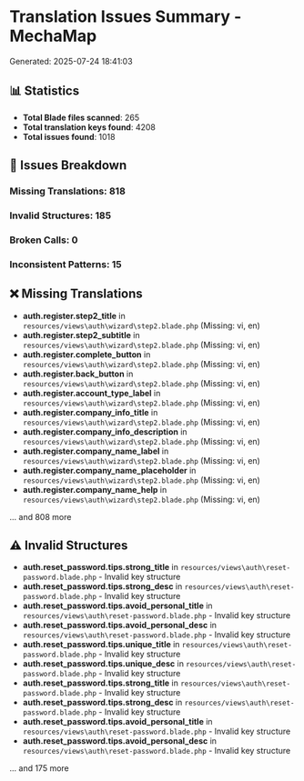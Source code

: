 # Translation Issues Summary - MechaMap

Generated: 2025-07-24 18:41:03

## 📊 Statistics

- **Total Blade files scanned**: 265
- **Total translation keys found**: 4208
- **Total issues found**: 1018

## 🚨 Issues Breakdown

### Missing Translations: 818
### Invalid Structures: 185
### Broken Calls: 0
### Inconsistent Patterns: 15

## ❌ Missing Translations

- **auth.register.step2_title** in `resources/views\auth\wizard\step2.blade.php` (Missing: vi, en)
- **auth.register.step2_subtitle** in `resources/views\auth\wizard\step2.blade.php` (Missing: vi, en)
- **auth.register.complete_button** in `resources/views\auth\wizard\step2.blade.php` (Missing: vi, en)
- **auth.register.back_button** in `resources/views\auth\wizard\step2.blade.php` (Missing: vi, en)
- **auth.register.account_type_label** in `resources/views\auth\wizard\step2.blade.php` (Missing: vi, en)
- **auth.register.company_info_title** in `resources/views\auth\wizard\step2.blade.php` (Missing: vi, en)
- **auth.register.company_info_description** in `resources/views\auth\wizard\step2.blade.php` (Missing: vi, en)
- **auth.register.company_name_label** in `resources/views\auth\wizard\step2.blade.php` (Missing: vi, en)
- **auth.register.company_name_placeholder** in `resources/views\auth\wizard\step2.blade.php` (Missing: vi, en)
- **auth.register.company_name_help** in `resources/views\auth\wizard\step2.blade.php` (Missing: vi, en)

... and 808 more

## ⚠️ Invalid Structures

- **auth.reset_password.tips.strong_title** in `resources/views\auth\reset-password.blade.php` - Invalid key structure
- **auth.reset_password.tips.strong_desc** in `resources/views\auth\reset-password.blade.php` - Invalid key structure
- **auth.reset_password.tips.avoid_personal_title** in `resources/views\auth\reset-password.blade.php` - Invalid key structure
- **auth.reset_password.tips.avoid_personal_desc** in `resources/views\auth\reset-password.blade.php` - Invalid key structure
- **auth.reset_password.tips.unique_title** in `resources/views\auth\reset-password.blade.php` - Invalid key structure
- **auth.reset_password.tips.unique_desc** in `resources/views\auth\reset-password.blade.php` - Invalid key structure
- **auth.reset_password.tips.strong_title** in `resources/views\auth\reset-password.blade.php` - Invalid key structure
- **auth.reset_password.tips.strong_desc** in `resources/views\auth\reset-password.blade.php` - Invalid key structure
- **auth.reset_password.tips.avoid_personal_title** in `resources/views\auth\reset-password.blade.php` - Invalid key structure
- **auth.reset_password.tips.avoid_personal_desc** in `resources/views\auth\reset-password.blade.php` - Invalid key structure

... and 175 more

